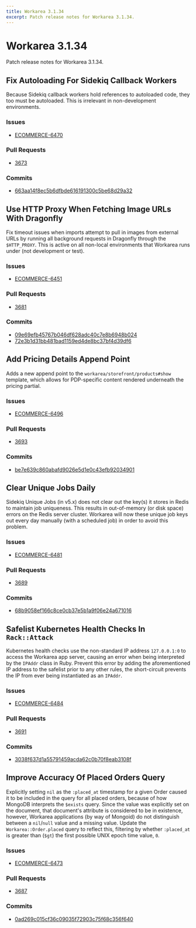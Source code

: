 ```yaml
---
title: Workarea 3.1.34
excerpt: Patch release notes for Workarea 3.1.34.
---
```


# Workarea 3.1.34

Patch release notes for Workarea 3.1.34.

## Fix Autoloading For Sidekiq Callback Workers

Because Sidekiq callback workers hold references to autoloaded code,
they too must be autoloaded. This is irrelevant in non-development
environments.

### Issues

- [ECOMMERCE-6470](https://jira.tools.weblinc.com/browse/ECOMMERCE-6470)

### Pull Requests

- [3673](https://stash.tools.weblinc.com/projects/WL/repos/workarea/pull-requests/3673/overview)

### Commits

- [663aa14f8ec5b6dfbde616191300c5be68d29a32](https://stash.tools.weblinc.com/projects/WL/repos/workarea/commits/663aa14f8ec5b6dfbde616191300c5be68d29a32)

## Use HTTP Proxy When Fetching Image URLs With Dragonfly

Fix timeout issues when imports attempt to pull in images from external
URLs by running all background requests in Dragonfly through the
`$HTTP_PROXY`. This is active on all non-local environments that
Workarea runs under (not development or test).

### Issues

- [ECOMMERCE-6451](https://jira.tools.weblinc.com/browse/ECOMMERCE-6451)

### Pull Requests

- [3681](https://stash.tools.weblinc.com/projects/WL/repos/workarea/pull-requests/3681/overview)

### Commits

- [09e69efb45767b046df628adc40c7e8b6948b024](https://stash.tools.weblinc.com/projects/WL/repos/workarea/commits/09e69efb45767b046df628adc40c7e8b6948b024)
- [72e3b1d31bb481bad1159ed4de8bc37bf4d39df6](https://stash.tools.weblinc.com/projects/WL/repos/workarea/commits/72e3b1d31bb481bad1159ed4de8bc37bf4d39df6)

## Add Pricing Details Append Point

Adds a new append point to the `workarea/storefront/products#show`
template, which allows for PDP-specific content rendered underneath the
pricing partial.

### Issues

- [ECOMMERCE-6496](https://jira.tools.weblinc.com/browse/ECOMMERCE-6496)

### Pull Requests

- [3693](https://stash.tools.weblinc.com/projects/WL/repos/workarea/pull-requests/3693/overview)

### Commits

- [be7e639c860abafd9026e5d1e0c43efb92034901](https://stash.tools.weblinc.com/projects/WL/repos/workarea/commits/be7e639c860abafd9026e5d1e0c43efb92034901)

## Clear Unique Jobs Daily

Sidekiq Unique Jobs (in v5.x) does not clear out the key(s) it stores in
Redis to maintain job uniqueness. This results in out-of-memory (or disk
space) errors on the Redis server cluster. Workarea will now these unique
job keys out every day manually (with a scheduled job) in order to avoid
this problem.

### Issues

- [ECOMMERCE-6481](https://jira.tools.weblinc.com/browse/ECOMMERCE-6481)

### Pull Requests

- [3689](https://stash.tools.weblinc.com/projects/WL/repos/workarea/pull-requests/3689/overview)

### Commits

- [68b9058ef166c8ce0cb37e5b1a9f06e24a671016](https://stash.tools.weblinc.com/projects/WL/repos/workarea/commits/68b9058ef166c8ce0cb37e5b1a9f06e24a671016)

## Safelist Kubernetes Health Checks In `Rack::Attack`

Kubernetes health checks use the non-standard IP address `127.0.0.1:0`
to access the Workarea app server, causing an error when being
interpreted by the `IPAddr` class in Ruby. Prevent this error by
adding the aforementioned IP address to the safelist prior to any other
rules, the short-circuit prevents the IP from ever being instantiated as
an `IPAddr`.

### Issues

- [ECOMMERCE-6484](https://jira.tools.weblinc.com/browse/ECOMMERCE-6484)

### Pull Requests

- [3691](https://stash.tools.weblinc.com/projects/WL/repos/workarea/pull-requests/3691/overview)

### Commits

- [3038f637d1a55791459acda62c0b70f8eab3108f](https://stash.tools.weblinc.com/projects/WL/repos/workarea/commits/3038f637d1a55791459acda62c0b70f8eab3108f)

## Improve Accuracy Of Placed Orders Query

Explicitly setting `nil` as the `:placed_at` timestamp for a given Order
caused it to be included in the query for all placed orders, because of
how MongoDB interprets the `$exists` query. Since the value was
explicitly set on the document, that document's attribute is considered to be
in existence, however, Workarea applications (by way of Mongoid) do not distinguish
between a `nil`/`null` value and a missing value. Update the
`Workarea::Order.placed` query to reflect this, filtering by whether
`:placed_at` is greater than (`$gt`) the first possible UNIX epoch time
value, `0`.

### Issues

- [ECOMMERCE-6473](https://jira.tools.weblinc.com/browse/ECOMMERCE-6473)

### Pull Requests

- [3687](https://stash.tools.weblinc.com/projects/WL/repos/workarea/pull-requests/3687/overview)

### Commits

- [0ad269c015cf36c09035f72903c75f68c356f640](https://stash.tools.weblinc.com/projects/WL/repos/workarea/commits/0ad269c015cf36c09035f72903c75f68c356f640)

